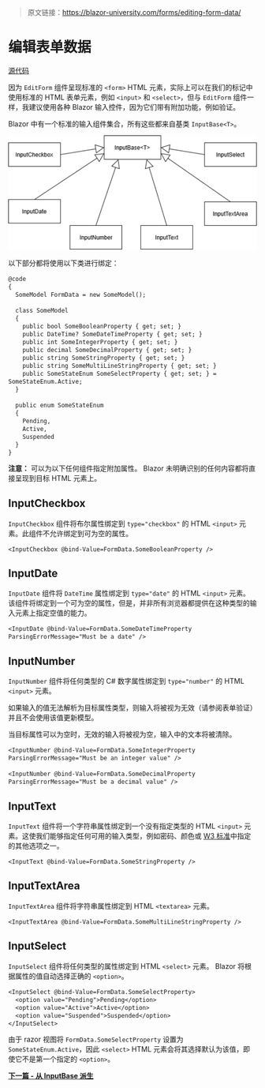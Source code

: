 > 原文链接：https://blazor-university.com/forms/editing-form-data/

# 编辑表单数据
[源代码](https://github.com/mrpmorris/blazor-university/tree/master/src/Forms/FormInputs)

因为 `EditForm` 组件呈现标准的 `<form>` HTML 元素，实际上可以在我们的标记中使用标准的 HTML 表单元素，例如 `<input>` 和 `<select>`，但与 `EditForm` 组件一样，我建议使用各种 Blazor 输入控件，因为它们带有附加功能，例如验证。

Blazor 中有一个标准的输入组件集合，所有这些都来自基类 `InputBase<T>`。

![](InputComponentHierarchy.png)

以下部分都将使用以下类进行绑定：

```
@code
{
  SomeModel FormData = new SomeModel();

  class SomeModel
  {
    public bool SomeBooleanProperty { get; set; }
    public DateTime? SomeDateTimeProperty { get; set; }
    public int SomeIntegerProperty { get; set; }
    public decimal SomeDecimalProperty { get; set; }
    public string SomeStringProperty { get; set; }
    public string SomeMultiLineStringProperty { get; set; }
    public SomeStateEnum SomeSelectProperty { get; set; } = SomeStateEnum.Active;
  }

  public enum SomeStateEnum
  {
    Pending,
    Active,
    Suspended
  }
}
```
**注意：** 可以为以下任何组件指定附加属性。 Blazor 未明确识别的任何内容都将直接呈现到目标 HTML 元素上。

## InputCheckbox
`InputCheckbox` 组件将布尔属性绑定到 `type="checkbox"` 的 HTML `<input>` 元素。此组件不允许绑定到可为空的属性。

```
<InputCheckbox @bind-Value=FormData.SomeBooleanProperty />
```

## InputDate
`InputDate` 组件将 `DateTime` 属性绑定到 `type="date"` 的 HTML `<input>` 元素。该组件将绑定到一个可为空的属性，但是，并非所有浏览器都提供在这种类型的输入元素上指定空值的能力。

```
<InputDate @bind-Value=FormData.SomeDateTimeProperty ParsingErrorMessage="Must be a date" />
```

## InputNumber
`InputNumber` 组件将任何类型的 C# 数字属性绑定到 `type="number"` 的 HTML `<input>` 元素。

如果输入的值无法解析为目标属性类型，则输入将被视为无效（请参阅表单验证）并且不会使用该值更新模型。

当目标属性可以为空时，无效的输入将被视为空，输入中的文本将被清除。

```
<InputNumber @bind-Value=FormData.SomeIntegerProperty ParsingErrorMessage="Must be an integer value" />

<InputNumber @bind-Value=FormData.SomeDecimalProperty ParsingErrorMessage="Must be a decimal value" />
```

## InputText
`InputText` 组件将一个字符串属性绑定到一个没有指定类型的 HTML `<input>` 元素。这使我们能够指定任何可用的输入类型，例如密码、颜色或 [W3 标准](https://www.w3schools.com/tags/att_input_type.asp)中指定的其他选项之一。

```
<InputText @bind-Value=FormData.SomeStringProperty />
```


## InputTextArea
`InputTextArea` 组件将字符串属性绑定到 HTML `<textarea>` 元素。

```
<InputTextArea @bind-Value=FormData.SomeMultiLineStringProperty />
```


## InputSelect
`InputSelect` 组件将任何类型的属性绑定到 HTML `<select>` 元素。 Blazor 将根据属性的值自动选择正确的 `<option>`。

```
<InputSelect @bind-Value=FormData.SomeSelectProperty>
  <option value="Pending">Pending</option>
  <option value="Active">Active</option>
  <option value="Suspended">Suspended</option>
</InputSelect>
```

由于 razor 视图将 `FormData.SomeSelectProperty` 设置为 `SomeStateEnum.Active`，因此 `<select>` HTML 元素会将其选择默认为该值，即使它不是第一个指定的 `<option>`。

**[下一篇 - 从 InputBase<T> 派生](https://feiyun0112.github.io/blazor-university.zh-cn/forms/descending-from-inputbase/)**